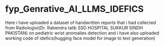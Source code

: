 # fyp_Genrative_AI_LLMS_IDEFICS
Here i have uploaded a dataset of handwritten reports  that i had collected from Radiologist(Dr. Rabendra talib  SSD HOSPITAL SUKKUR SINDH PAKISTAN) on pediatric wrist anomalies detection and  i have also uploaded working code of idefics(hugging face model for image to text generation)
